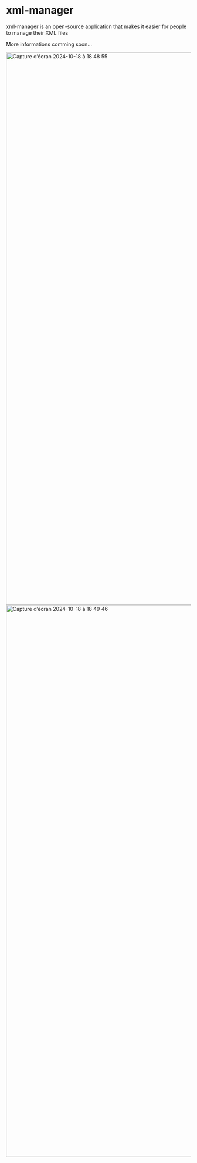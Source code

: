 # xml-manager
xml-manager is an open-source application that makes it easier for people to manage their XML files

More informations comming soon...

<img width="1502" alt="Capture d’écran 2024-10-18 à 18 48 55" src="https://github.com/user-attachments/assets/29824a14-d660-40de-85da-a911a6b408af">
<img width="1500" alt="Capture d’écran 2024-10-18 à 18 49 46" src="https://github.com/user-attachments/assets/8ebe91a8-ca29-4500-8d4e-964f386e1d18">
